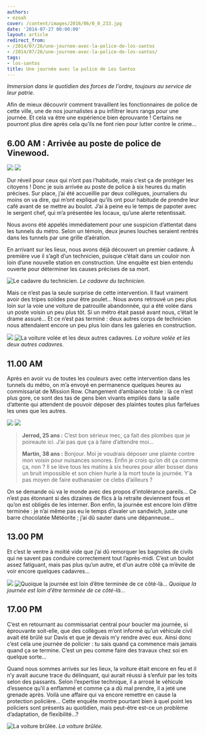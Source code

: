 ```yaml
---
authors:
- ezoah
cover: /content/images/2016/06/0_0_233.jpg
date: '2014-07-27 00:00:00'
layout: article
redirect_from:
- /2014/07/26/une-journee-avec-la-police-de-los-santos
- /2014/07/26/une-journee-avec-la-police-de-los-santos/
tags:
- los-santos
title: Une journée avec la police de Los Santos
---
```



_Immersion dans le quotidien des forces de l'ordre, toujours au service de leur patrie._

Afin de mieux découvrir comment travaillent les fonctionnaires de police de cette ville, une de nos journalistes a pu infiltrer leurs rangs pour une journée. Et cela va être une expérience bien éprouvante ! Certains ne pourront plus dire après cela qu’ils ne font rien pour lutter contre le crime…

## 6.00 AM : Arrivée au poste de police de Vinewood.

![](/content/images/2016/06/0_0_234.jpg)
![](/content/images/2016/06/0_0_235.jpg)

Dur réveil pour ceux qui n’ont pas l’habitude, mais c’est ça de protéger les citoyens ! Donc je suis arrivée au poste de police à six heures du matin précises. Sur place, j’ai été accueillie par deux collègues, journaliers du moins on va dire, qui m’ont expliqué qu’ils ont pour habitude de prendre leur café avant de se mettre au boulot. J’ai à peine eu le temps de papoter avec le sergent chef, qui m’a présentée les locaux, qu’une alerte retentissait.

Nous avons été appelés immédiatement pour une suspicion d’attentat dans les tunnels du métro. Selon un témoin, deux jeunes louches seraient rentrés dans les tunnels par une grille d’aération.

En arrivant sur les lieux, nous avons déjà découvert un premier cadavre. À première vue il s’agit d’un technicien, puisque c’était dans un couloir non loin d’une nouvelle station en construction. Une enquête est bien entendu ouverte pour déterminer les causes précises de sa mort.

![Le cadavre du technicien.](/content/images/2016/06/0_0_236.jpg)
_Le cadavre du technicien._

Mais ce n’est pas la seule surprise de cette intervention. Il faut vraiment avoir des tripes solides pour être poulet… Nous avons retrouvé un peu plus loin sur la voie une voiture de patrouille abandonnée, qui a été volée dans un poste voisin un peu plus tôt. Si un métro était passé avant nous, c’était le drame assuré… Et ce n’est pas terminé : deux autres corps de technicien nous attendaient encore un peu plus loin dans les galeries en construction.

![](/content/images/2016/06/0_0_237.jpg)
![La voiture volée et les deux autres cadavres.](/content/images/2016/06/0_0_238.jpg)
_La voiture volée et les deux autres cadavres._

## 11.00 AM

Après en avoir vu de toutes les couleurs avec cette intervention dans les tunnels du métro, on m’a envoyé en permanence quelques heures au commissariat de Mission Row. Changement d’ambiance totale : là ce n’est plus gore, ce sont des tas de gens bien vivants empilés dans la salle d’attente qui attendent de pouvoir déposer des plaintes toutes plus farfelues les unes que les autres.

![](/content/images/2016/06/0_0_239.jpg)
![](/content/images/2016/06/0_0_240.jpg)

> **Jerrod, 25 ans :** C’est bon sérieux mec, ça fait des plombes que je poireaute ici. J’ai pas que ça à faire d’attendre moi...
> 
> **Martin, 38 ans :** Bonjour. Moi je voudrais déposer une plainte contre mon voisin pour nuisances sonores. Enfin je crois qu’on dit ça comme ça, non ? Il se lève tous les matins à six heures pour aller bosser dans un bruit impossible et son chien hurle à la mort toute la journée. Y’a pas moyen de faire euthanasier ce clebs d’ailleurs ?

On se demande où va le monde avec des propos d’intolérance pareils… Ce n’est pas étonnant si des dizaines de flics à la retraite deviennent fous et qu’on est obligés de les interner. Bon enfin, la journée est encore loin d’être terminée : je n’ai même pas eu le temps d’avaler un sandwich, juste une barre chocolatée Météorite ; j’ai dû sauter dans une dépanneuse…

## 13.00 PM

Et c’est le ventre à moitié vide que j’ai dû remorquer les bagnoles de civils qui ne savent pas conduire correctement tout l’après-midi. C’est un boulot assez fatiguant, mais pas plus qu’un autre, et d’un autre côté ça m’évite de voir encore quelques cadavres…

![](/content/images/2016/06/0_0_241.jpg)
![Quoique la journée est loin d’être terminée de ce côté-là...](/content/images/2016/06/0_0_242.jpg)
_Quoique la journée est loin d’être terminée de ce côté-là..._

## 17.00 PM

C’est en retournant au commissariat central pour boucler ma journée, si éprouvante soit-elle, que des collègues m’ont informé qu’un véhicule civil avait été brûlé sur Davis et que je devais m’y rendre avec eux. Ainsi donc c’est cela une journée de policier : tu sais quand ça commence mais jamais quand ça se termine. C’est un peu comme faire des travaux chez soi en quelque sorte…

Quand nous sommes arrivés sur les lieux, la voiture était encore en feu et il n’y avait aucune trace du délinquant, qui aurait réussi à s’enfuir par les toits selon des passants. Selon l’expertise technique, il a arrosé le véhicule d’essence qu’il a enflammé et comme ça a dû mal prendre, il a jeté une grenade après. Voilà une affaire qui va encore remettre en cause la protection policière… Cette enquête montre pourtant bien à quel point les policiers sont présents au quotidien, mais peut-être est-ce un problème d’adaptation, de flexibilité…?

![La voiture brûlée.](/content/images/2016/06/0_0_243.jpg)
_La voiture brûlée._